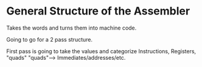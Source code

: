 # General Structure of the Assembler

Takes the words and turns them into machine code.

Going to go for a 2 pass structure. 


First pass is going to take the values and categorize Instructions, Registers, "quads"
"quads"--> Immediates/addresses/etc.
